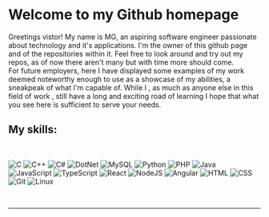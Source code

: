 # Welcome to my Github homepage

Greetings vistor! My name is MG, an aspiring software engineer passionate about technology and it's applications. I'm the owner of this github page and of the repositories within it. Feel free to look around and try out my repos, as of now there aren't many but with time more should come.  
For future employers, here I have displayed some examples of my work deemed noteworthy enough to use as a showcase of my abilities, a sneakpeak of what I'm capable of. While I , as much as anyone else in this field of work , still have a long and exciting road of learning I hope that what you see here is sufficient to serve your needs.



## My skills: 
<br>

<div style="display: flex; align-items: center;">

  ![C](https://cdn.jsdelivr.net/gh/devicons/devicon/icons/c/c-line.svg)
  ![C++](https://cdn.jsdelivr.net/gh/devicons/devicon/icons/cplusplus/cplusplus-line.svg)
  ![C#](https://cdn.jsdelivr.net/gh/devicons/devicon/icons/csharp/csharp-original.svg)
  ![DotNet](https://cdn.jsdelivr.net/gh/devicons/devicon/icons/dot-net/dot-net-original-wordmark.svg)
  ![MySQL](https://cdn.jsdelivr.net/gh/devicons/devicon/icons/mysql/mysql-original-wordmark.svg)
  ![Python](https://cdn.jsdelivr.net/gh/devicons/devicon/icons/python/python-plain.svg)
  ![PHP](https://cdn.jsdelivr.net/gh/devicons/devicon/icons/php/php-original.svg)
  ![Java](https://cdn.jsdelivr.net/gh/devicons/devicon/icons/java/java-original.svg)
  ![JavaScript](https://cdn.jsdelivr.net/gh/devicons/devicon/icons/javascript/javascript-plain.svg)
  ![TypeScript](https://cdn.jsdelivr.net/gh/devicons/devicon/icons/typescript/typescript-plain.svg)
  ![React](https://cdn.jsdelivr.net/gh/devicons/devicon/icons/react/react-original.svg)
  ![NodeJS](https://cdn.jsdelivr.net/gh/devicons/devicon/icons/nodejs/nodejs-original.svg)
  ![Angular](https://cdn.jsdelivr.net/gh/devicons/devicon/icons/angularjs/angularjs-plain.svg)
  ![HTML](https://cdn.jsdelivr.net/gh/devicons/devicon/icons/html5/html5-plain.svg)
  ![CSS](https://cdn.jsdelivr.net/gh/devicons/devicon/icons/css3/css3-plain.svg)
  ![Git](https://cdn.jsdelivr.net/gh/devicons/devicon/icons/git/git-original.svg)
  ![Linux](https://cdn.jsdelivr.net/gh/devicons/devicon/icons/linux/linux-original.svg)

</div>
<br />



---




<!--
**Fletcher17b/Fletcher17b** is a ✨ _special_ ✨ repository because its `README.md` (this file) appears on your GitHub profile.

Here are some ideas to get you started:

- 🔭 I’m currently working on ...
- 🌱 I’m currently learning ...
- 👯 I’m looking to collaborate on ...
- 🤔 I’m looking for help with ...
- 💬 Ask me about ...
- 📫 How to reach me: ...
- 😄 Pronouns: ...
- ⚡ Fun fact: ...
-->
